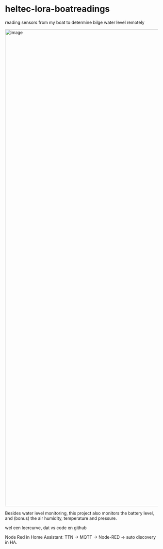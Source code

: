 # heltec-lora-boatreadings
reading sensors from my boat to determine bilge water level remotely


<img width="2559" height="1571" alt="image" src="https://github.com/user-attachments/assets/3fcaf7df-5e79-4d4f-9bc6-f95a40567a9a" />


Besides water level monitoring, this project also monitors the battery level, and (bonus) the air humidity, temperature and pressure.

wel een leercurve, dat vs code en github


Node Red in Home Assistant:
TTN → MQTT → Node-RED → auto discovery in HA.

